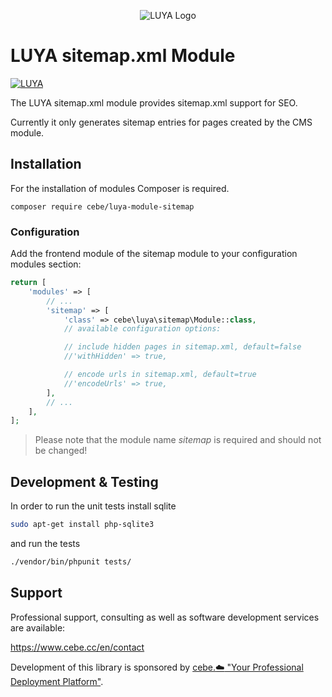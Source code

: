 <p align="center">
  <img src="https://raw.githubusercontent.com/luyadev/luya/master/docs/logo/luya-logo-0.2x.png" alt="LUYA Logo"/>
</p>

# LUYA sitemap.xml Module


[![LUYA](https://img.shields.io/badge/Powered%20by-LUYA-brightgreen.svg)](https://luya.io)

The LUYA sitemap.xml module provides sitemap.xml support for SEO.

Currently it only generates sitemap entries for pages created by the CMS module.


## Installation

For the installation of modules Composer is required.

    composer require cebe/luya-module-sitemap

### Configuration

Add the frontend module of the sitemap module to your configuration modules section:

```php
return [
    'modules' => [
        // ...
        'sitemap' => [
            'class' => cebe\luya\sitemap\Module::class,
            // available configuration options:

            // include hidden pages in sitemap.xml, default=false
            //'withHidden' => true,

            // encode urls in sitemap.xml, default=true
            //'encodeUrls' => true,
        ],
        // ...
    ],
];
```

> Please note that the module name *sitemap* is required and should not be changed!

## Development & Testing

In order to run the unit tests install sqlite

```sh
sudo apt-get install php-sqlite3
```

and run the tests

```sh
./vendor/bin/phpunit tests/
```

## Support

Professional support, consulting as well as software development services are available:

https://www.cebe.cc/en/contact

Development of this library is sponsored by [cebe.:cloud: "Your Professional Deployment Platform"](https://cebe.cloud).
